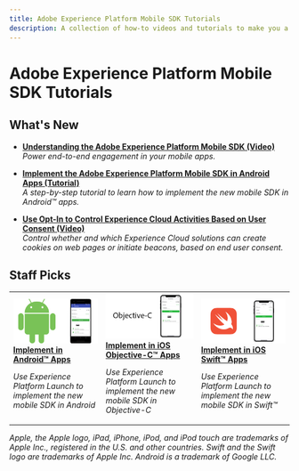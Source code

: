 ```yaml
---
title: Adobe Experience Platform Mobile SDK Tutorials
description: A collection of how-to videos and tutorials to make you a power-user of Adobe Experience Platform Mobile SDK
---
```


# Adobe Experience Platform Mobile SDK Tutorials

## What's New

* **[Understanding the Adobe Experience Platform Mobile SDK (Video)](launch-mobile/understanding-the-mobile-sdks.md)**
    <br>
    *Power end-to-end engagement in your mobile apps.*

* **[Implement the Adobe Experience Platform Mobile SDK in Android Apps (Tutorial)](https://docs.adobe.com/content/help/en/launch-learn/implementing-in-mobile-android-apps-with-launch/index.html)**
    <br>
    *A step-by-step tutorial to learn how to implement the new mobile SDK in Android&trade; apps.*

* **[Use Opt-In to Control Experience Cloud Activities Based on User Consent (Video)](id-service/use-opt-in-to-control-experience-cloud-activities-based-on-user-consent.md)**
    <br>
    *Control whether and which Experience Cloud solutions can create cookies on web pages or initiate beacons, based on end user consent.*

## Staff Picks

<table>
<tr>
<td>
    <a href="https://docs.adobe.com/content/help/en/launch-learn/implementing-in-mobile-android-apps-with-launch/index.html">
      <img alt="Implement in Android&trade; Apps" src="assets/thumb_android.png" />
    </a>
    <div>
      <a href="https://docs.adobe.com/content/help/en/launch-learn/implementing-in-mobile-android-apps-with-launch/index.html">
    <strong>Implement in Android&trade; Apps</strong>
    </a>
    </div>
    <p>
    <em>Use Experience Platform Launch to implement the new mobile SDK in Android</em>
    <p>
</td>
<td>
    <a href="https://docs.adobe.com/content/help/en/launch-learn/implementing-in-mobile-ios-objective-c-apps-with-launch/index.html">
      <img alt="Implement in iOS Objective-C&trade; Apps" src="assets/thumb_objectiveC.png" />
    </a>
    <div>
      <a href="https://docs.adobe.com/content/help/en/launch-learn/implementing-in-mobile-ios-objective-c-apps-with-launch/index.html">
    <strong>Implement in iOS Objective-C&trade; Apps</strong>
    </a>
    </div>
    <p>
    <em>Use Experience Platform Launch to implement the new mobile SDK in Objective-C</em>
    <p>
  </td>
  <td>
    <a href="https://docs.adobe.com/content/help/en/launch-learn/implementing-in-mobile-ios-swift-apps-with-launch/index.html">
      <img alt="Implement in iOS Swift&trade; Apps" src="assets/thumb_swift.png" />
    </a>
    <div>
      <a href="https://docs.adobe.com/content/help/en/launch-learn/implementing-in-mobile-ios-swift-apps-with-launch/index.html">
    <strong>Implement in iOS Swift&trade; Apps</strong>
    </a>
    </div>
    <p>
    <em>Use Experience Platform Launch to implement the new mobile SDK in Swift&trade;</em>
    <p>
  </td>
</tr>
</table>

_Apple, the Apple logo, iPad, iPhone, iPod, and iPod touch are trademarks of Apple Inc., registered in the U.S. and other countries. Swift and the Swift logo are trademarks of Apple Inc.
Android is a trademark of Google LLC._
